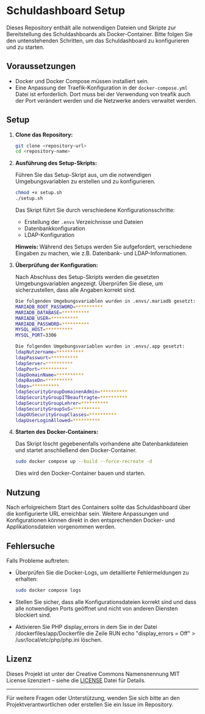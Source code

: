 # Schuldashboard Setup

Dieses Repository enthält alle notwendigen Dateien und Skripte zur Bereitstellung des Schuldashboards als Docker-Container. Bitte folgen Sie den untenstehenden Schritten, um das Schuldashboard zu konfigurieren und zu starten.

## Voraussetzungen

- Docker und Docker Compose müssen installiert sein.
- Eine Anpassung der Traefik-Konfiguration in der `docker-compose.yml` Datei ist erforderlich. Dort muss bei der Verwendung von treafik auch der Port verändert werden und die Netzwerke anders verwaltet werden.


## Setup

1. **Clone das Repository:**

    ```sh
    git clone <repository-url>
    cd <repository-name>
    ```

2. **Ausführung des Setup-Skripts:**

    Führen Sie das Setup-Skript aus, um die notwendigen Umgebungsvariablen zu erstellen und zu konfigurieren.

    ```sh
    chmod +x setup.sh
    ./setup.sh
    ```

    Das Skript führt Sie durch verschiedene Konfigurationsschritte:

    - Erstellung der `.envs` Verzeichnisse und Dateien
    - Datenbankkonfiguration
    - LDAP-Konfiguration

    **Hinweis:** Während des Setups werden Sie aufgefordert, verschiedene Eingaben zu machen, wie z.B. Datenbank- und LDAP-Informationen. 

3. **Überprüfung der Konfiguration:**

    Nach Abschluss des Setup-Skripts werden die gesetzten Umgebungsvariablen angezeigt. Überprüfen Sie diese, um sicherzustellen, dass alle Angaben korrekt sind.

    ```sh
    Die folgenden Umgebungsvariablen wurden in .envs/.mariadb gesetzt:
    MARIADB_ROOT_PASSWORD=**********
    MARIADB_DATABASE=**********
    MARIADB_USER=**********
    MARIADB_PASSWORD=**********
    MYSQL_HOST=**********
    MYSQL_PORT=3306

    Die folgenden Umgebungsvariablen wurden in .envs/.app gesetzt:
    ldapNutzername=**********
    ldapPasswort=**********
    ldapServer=**********
    ldapPort=**********
    ldapDomainName=**********
    ldapBaseDn=**********
    ldaps=**********
    ldapSecurityGroupDomainenAdmin=**********
    ldapSecurityGroupITBeauftragte=**********
    ldapSecurityGroupLehrer=**********
    ldapSecurityGroupSuS=**********
    ldapOUSecurityGroupClasses=**********
    ldapUserLoginAllowed=**********
    ```

4. **Starten des Docker-Containers:**

    Das Skript löscht gegebenenfalls vorhandene alte Datenbankdateien und startet anschließend den Docker-Container.

    ```sh
    sudo docker compose up --build --force-recreate -d
    ```

    Dies wird den Docker-Container bauen und starten.

## Nutzung

Nach erfolgreichem Start des Containers sollte das Schuldashboard über die konfigurierte URL erreichbar sein. Weitere Anpassungen und Konfigurationen können direkt in den entsprechenden Docker- und Applikationsdateien vorgenommen werden.

## Fehlersuche

Falls Probleme auftreten:

- Überprüfen Sie die Docker-Logs, um detaillierte Fehlermeldungen zu erhalten:

    ```sh
    sudo docker compose logs
    ```

- Stellen Sie sicher, dass alle Konfigurationsdateien korrekt sind und dass alle notwendigen Ports geöffnet und nicht von anderen Diensten blockiert sind.
- Aktivieren Sie PHP display_errors in dem Sie in der Datei /dockerfiles/app/Dockerfile die Zeile RUN echo "display_errors = Off" > /usr/local/etc/php/php.ini löschen.
## Lizenz

Dieses Projekt ist unter der Creative Commons Namensnennung MIT License lizenziert – siehe die [LICENSE](LICENSE) Datei für Details.

---

Für weitere Fragen oder Unterstützung, wenden Sie sich bitte an den Projektverantwortlichen oder erstellen Sie ein Issue im Repository.
